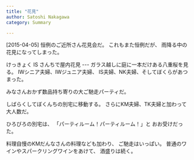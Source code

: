 ```yaml
---
title: "花見"
author: Satoshi Nakagawa
category: Summary

---
```


[2015-04-05]  恒例のご近所さん花見会だ。
これもまた恒例だが、
雨降る中の花見になってしまった。

 けっきょく IS さんちで屋内花見
--- ガラス越しに庭に一本だけある八重桜を見る。
IWシニア夫婦、IWジュニア夫婦、
IS夫婦、NK夫婦、そしてぼくらがあつまった。

 みなさんおかず数品持ち寄りの大ご馳走パーティだ。

 しばらくしてぼくんちの別宅に移動する。
さらにKM夫婦、TK夫婦と加わって大人数だ。

 ひろびろの別宅は、
「パーティルーム！パーティルーム！」と
おお受けだった。

 料理自慢のKMだんなさんの料理なども加わり、
ご馳走はいっぱい。
普通のワインやスパークリングワインをあけて、
酒盛りは続く。

